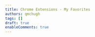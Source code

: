 ```yaml
---
title: Chrome Extensions - My Favorites
authors: qmchugh
tags: []
draft: true
enableComments: true
---
```

